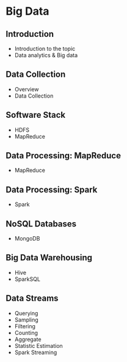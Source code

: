 # Big Data

## Introduction

- Introduction to the topic
- Data analytics & Big data

## Data Collection

- Overview
- Data Collection

## Software Stack

- HDFS
- MapReduce

## Data Processing: MapReduce

- MapReduce

## Data Processing: Spark

- Spark

## NoSQL Databases

- MongoDB

## Big Data Warehousing

- Hive
- SparkSQL

## Data Streams

- Querying
- Sampling
- Filtering
- Counting
- Aggregate
- Statistic Estimation
- Spark Streaming
